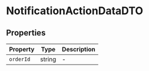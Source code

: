 # NotificationActionDataDTO

## Properties

| Property | Type | Description |
|----------|------|-------------|
| `orderId` | string | - |
